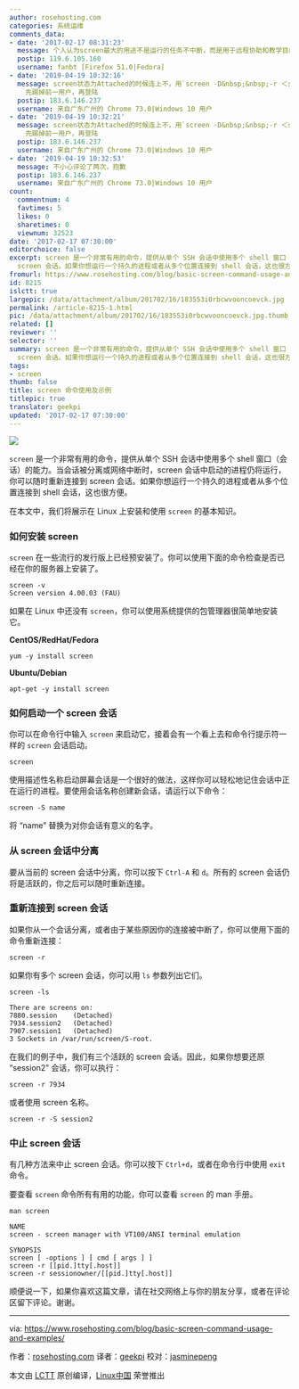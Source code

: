 ```yaml
---
author: rosehosting.com
categories: 系统运维
comments_data:
- date: '2017-02-17 08:31:23'
  message: 个人认为screen最大的用途不是运行的任务不中断，而是用于远程协助和教学目的，这可以让被协助者和学员清楚看到你的每一步操作。
  postip: 119.6.105.160
  username: fanbt [Firefox 51.0|Fedora]
- date: '2019-04-19 10:32:16'
  message: screen状态为Attached的时候连上不，用`screen -D&nbsp;&nbsp;-r ＜session-id&gt;`，-D -r
    先踢掉前一用户，再登陆
  postip: 183.6.146.237
  username: 来自广东广州的 Chrome 73.0|Windows 10 用户
- date: '2019-04-19 10:32:21'
  message: screen状态为Attached的时候连上不，用`screen -D&nbsp;&nbsp;-r ＜session-id&gt;`，-D -r
    先踢掉前一用户，再登陆
  postip: 183.6.146.237
  username: 来自广东广州的 Chrome 73.0|Windows 10 用户
- date: '2019-04-19 10:32:53'
  message: 不小心评论了两次，抱歉
  postip: 183.6.146.237
  username: 来自广东广州的 Chrome 73.0|Windows 10 用户
count:
  commentnum: 4
  favtimes: 5
  likes: 0
  sharetimes: 0
  viewnum: 32523
date: '2017-02-17 07:30:00'
editorchoice: false
excerpt: screen 是一个非常有用的命令，提供从单个 SSH 会话中使用多个 shell 窗口（会话）的能力。当会话被分离或网络中断时，screen 会话中启动的进程仍将运行，你可以随时重新连接到
  screen 会话。如果你想运行一个持久的进程或者从多个位置连接到 shell 会话，这也很方便。
fromurl: https://www.rosehosting.com/blog/basic-screen-command-usage-and-examples/
id: 8215
islctt: true
largepic: /data/attachment/album/201702/16/183553i0rbcwvooncoevck.jpg
permalink: /article-8215-1.html
pic: /data/attachment/album/201702/16/183553i0rbcwvooncoevck.jpg.thumb.jpg
related: []
reviewer: ''
selector: ''
summary: screen 是一个非常有用的命令，提供从单个 SSH 会话中使用多个 shell 窗口（会话）的能力。当会话被分离或网络中断时，screen 会话中启动的进程仍将运行，你可以随时重新连接到
  screen 会话。如果你想运行一个持久的进程或者从多个位置连接到 shell 会话，这也很方便。
tags:
- screen
thumb: false
title: screen 命令使用及示例
titlepic: true
translator: geekpi
updated: '2017-02-17 07:30:00'
---
```


![](/data/attachment/album/201702/16/183553i0rbcwvooncoevck.jpg)


`screen` 是一个非常有用的命令，提供从单个 SSH 会话中使用多个 shell 窗口（会话）的能力。当会话被分离或网络中断时，screen 会话中启动的进程仍将运行，你可以随时重新连接到 screen 会话。如果你想运行一个持久的进程或者从多个位置连接到 shell 会话，这也很方便。


在本文中，我们将展示在 Linux 上安装和使用 `screen` 的基本知识。


### 如何安装 screen


`screen` 在一些流行的发行版上已经预安装了。你可以使用下面的命令检查是否已经在你的服务器上安装了。



```
screen -v
Screen version 4.00.03 (FAU)

```

如果在 Linux 中还没有 `screen`，你可以使用系统提供的包管理器很简单地安装它。


**CentOS/RedHat/Fedora**



```
yum -y install screen

```

**Ubuntu/Debian**



```
apt-get -y install screen

```

### 如何启动一个 screen 会话


你可以在命令行中输入 `screen` 来启动它，接着会有一个看上去和命令行提示符一样的 `screen` 会话启动。



```
screen

```

使用描述性名称启动屏幕会话是一个很好的做法，这样你可以轻松地记住会话中正在运行的进程。要使用会话名称创建新会话，请运行以下命令：



```
screen -S name

```

将 “name” 替换为对你会话有意义的名字。


### 从 screen 会话中分离


要从当前的 screen 会话中分离，你可以按下 `Ctrl-A` 和 `d`。所有的 screen 会话仍将是活跃的，你之后可以随时重新连接。


### 重新连接到 screen 会话


如果你从一个会话分离，或者由于某些原因你的连接被中断了，你可以使用下面的命令重新连接：



```
screen -r

```

如果你有多个 screen 会话，你可以用 `ls` 参数列出它们。



```
screen -ls

There are screens on:
7880.session    (Detached)
7934.session2   (Detached)
7907.session1   (Detached)
3 Sockets in /var/run/screen/S-root.
```

在我们的例子中，我们有三个活跃的 screen 会话。因此，如果你想要还原 “session2” 会话，你可以执行：



```
screen -r 7934

```

或者使用 screen 名称。



```
screen -r -S session2

```

### 中止 screen 会话


有几种方法来中止 screen 会话。你可以按下 `Ctrl+d`，或者在命令行中使用 `exit` 命令。


要查看 `screen` 命令所有有用的功能，你可以查看 `screen` 的 man 手册。



```
man screen

NAME
screen - screen manager with VT100/ANSI terminal emulation

SYNOPSIS
screen [ -options ] [ cmd [ args ] ]
screen -r [[pid.]tty[.host]]
screen -r sessionowner/[[pid.]tty[.host]]

```

顺便说一下，如果你喜欢这篇文章，请在社交网络上与你的朋友分享，或者在评论区留下评论。谢谢。




---


via: <https://www.rosehosting.com/blog/basic-screen-command-usage-and-examples/>


作者：[rosehosting.com](https://www.rosehosting.com/blog/basic-screen-command-usage-and-examples/) 译者：[geekpi](https://github.com/geekpi) 校对：[jasminepeng](https://github.com/jasminepeng)


本文由 [LCTT](https://github.com/LCTT/TranslateProject) 原创编译，[Linux中国](https://linux.cn/) 荣誉推出